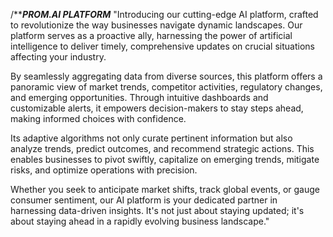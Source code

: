 /*************************************PROM.AI PLATFORM***********************************
"Introducing our cutting-edge AI platform, crafted to revolutionize the way businesses navigate dynamic landscapes. Our platform serves as a proactive ally, harnessing the power of artificial intelligence to deliver timely, comprehensive updates on crucial situations affecting your industry.

By seamlessly aggregating data from diverse sources, this platform offers a panoramic view of market trends, competitor activities, regulatory changes, and emerging opportunities. Through intuitive dashboards and customizable alerts, it empowers decision-makers to stay steps ahead, making informed choices with confidence.

Its adaptive algorithms not only curate pertinent information but also analyze trends, predict outcomes, and recommend strategic actions. This enables businesses to pivot swiftly, capitalize on emerging trends, mitigate risks, and optimize operations with precision.

Whether you seek to anticipate market shifts, track global events, or gauge consumer sentiment, our AI platform is your dedicated partner in harnessing data-driven insights. It's not just about staying updated; it's about staying ahead in a rapidly evolving business landscape."
